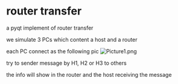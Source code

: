 # router transfer

a pyqt implement of router transfer 

we simulate 3 PCs which content a host and a router

each PC connect as the following pic
![Picture1.png](https://i.loli.net/2018/11/30/5c012d4121814.png)

try to sender message by H1, H2 or H3 to others 

the info will show in the router and the host receiving the message
